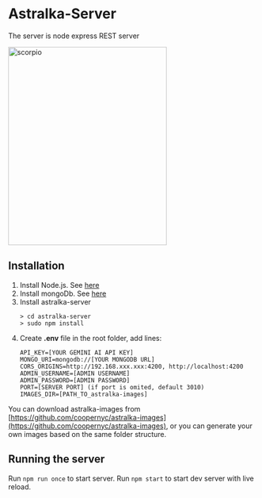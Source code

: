 # Astralka-Server
The server is node express REST server


<img alt="scorpio" src="https://github.com/coopernyc/astralka/assets/11201225/6e488b8e-0bba-442b-a61e-8730cbcbac73" width="320" height="400" />

## Installation
1. Install Node.js. See [here](https://nodejs.org/en/learn/getting-started/how-to-install-nodejs)
2. Install mongoDb. See [here](https://www.mongodb.com/docs/manual/installation/)
3. Install astralka-server
    ````
    > cd astralka-server
    > sudo npm install
    ````
4. Create **.env** file in the root folder, add lines:
    ````
    API_KEY=[YOUR GEMINI AI API KEY]
    MONGO_URI=mongodb://[YOUR MONGODB URL]
    CORS_ORIGINS=http://192.168.xxx.xxx:4200, http://localhost:4200
    ADMIN_USERNAME=[ADMIN USERNAME]
    ADMIN_PASSWORD=[ADMIN PASSWORD]
    PORT=[SERVER PORT] (if port is omited, default 3010)
    IMAGES_DIR=[PATH_TO_astralka-images]
    ````

You can download astralka-images from [https://github.com/coopernyc/astralka-images](https://github.com/coopernyc/astralka-images), or
you can generate your own images based on the same folder structure.

## Running the server
Run `npm run once` to start server. 
Run `npm start` to start dev server with live reload.

